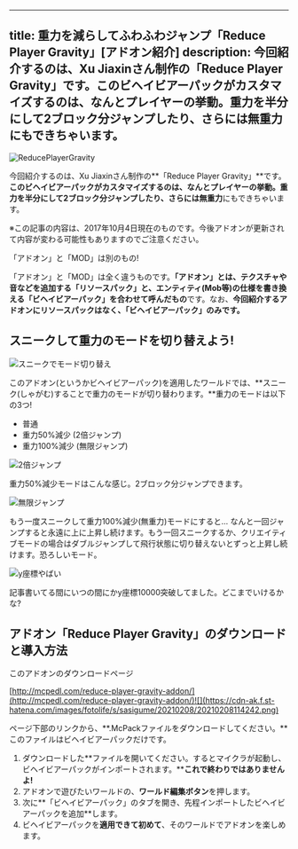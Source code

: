 
---
title: 重力を減らしてふわふわジャンプ「Reduce Player Gravity」[アドオン紹介]
description: 今回紹介するのは、Xu Jiaxinさん制作の「Reduce Player Gravity」です。このビヘイビアーパックがカスタマイズするのは、なんとプレイヤーの挙動。重力を半分にして2ブロック分ジャンプしたり、さらには無重力にもできちゃいます。
---

![ReducePlayerGravity](https://cdn-ak.f.st-hatena.com/images/fotolife/s/sasigume/20210208/20210208110517.png)

今回紹介するのは、Xu Jiaxinさん制作の**「Reduce Player Gravity」**です。**このビヘイビアーパックがカスタマイズするのは、なんとプレイヤーの挙動。**重力を半分にして2ブロック分ジャンプしたり、さらには**無重力**にもできちゃいます。

※この記事の内容は、2017年10月4日現在のものです。今後アドオンが更新されて内容が変わる可能性もありますのでご注意ください。

「アドオン」と「MOD」は別のもの!

「アドオン」と「MOD」は全く違うものです。**「アドオン」とは、テクスチャや音などを追加する「リソースパック」と、エンティティ(Mob等)の仕様を書き換える「ビヘイビアーパック」を合わせて呼んだもの**です。なお、**今回紹介するアドオンにリソースパックはなく、「ビヘイビアーパック」のみです。**

## スニークして重力のモードを切り替えよう!

![スニークでモード切り替え](https://cdn-ak.f.st-hatena.com/images/fotolife/s/sasigume/20210208/20210208123502.png)

このアドオン(というかビヘイビアーパック)を適用したワールドでは、**スニーク(しゃがむ)することで重力のモードが切り替わります。**重力のモードは以下の3つ!

*   普通
*   重力50%減少 (2倍ジャンプ)
*   重力100%減少 (無限ジャンプ)

![2倍ジャンプ](https://cdn-ak.f.st-hatena.com/images/fotolife/s/sasigume/20210208/20210208103651.png)

重力50%減少モードはこんな感じ。2ブロック分ジャンプできます。

![無限ジャンプ](https://cdn-ak.f.st-hatena.com/images/fotolife/s/sasigume/20210208/20210208101152.png)

もう一度スニークして重力100%減少(無重力)モードにすると… なんと一回ジャンプすると永遠に上に上昇し続けます。もう一回スニークするか、クリエイティブモードの場合はダブルジャンプして飛行状態に切り替えないとずっと上昇し続けます。恐ろしいモード。

![y座標やばい](https://cdn-ak.f.st-hatena.com/images/fotolife/s/sasigume/20210208/20210208123754.png)

記事書いてる間にいつの間にかy座標10000突破してました。どこまでいけるかな?

## アドオン「Reduce Player Gravity」のダウンロードと導入方法

このアドオンのダウンロードページ

[http://mcpedl.com/reduce-player-gravity-addon/](http://mcpedl.com/reduce-player-gravity-addon/)![](https://cdn-ak.f.st-hatena.com/images/fotolife/s/sasigume/20210208/20210208114242.png)

ページ下部のリンクから、**.McPackファイルをダウンロードしてください。**このファイルはビヘイビアーパックだけです。

1.  ダウンロードした**ファイルを開いてください。するとマイクラが起動し、ビヘイビアーパックがインポートされます。****これで終わりではありませんよ!**
2.  アドオンで遊びたいワールドの、**ワールド編集ボタン**を押します。
3.  次に**「ビヘイビアーパック」のタブを開き、先程インポートしたビヘイビアーパックを追加**します。
4.  ビヘイビアーパックを**適用できて初めて**、そのワールドでアドオンを楽しめます。
